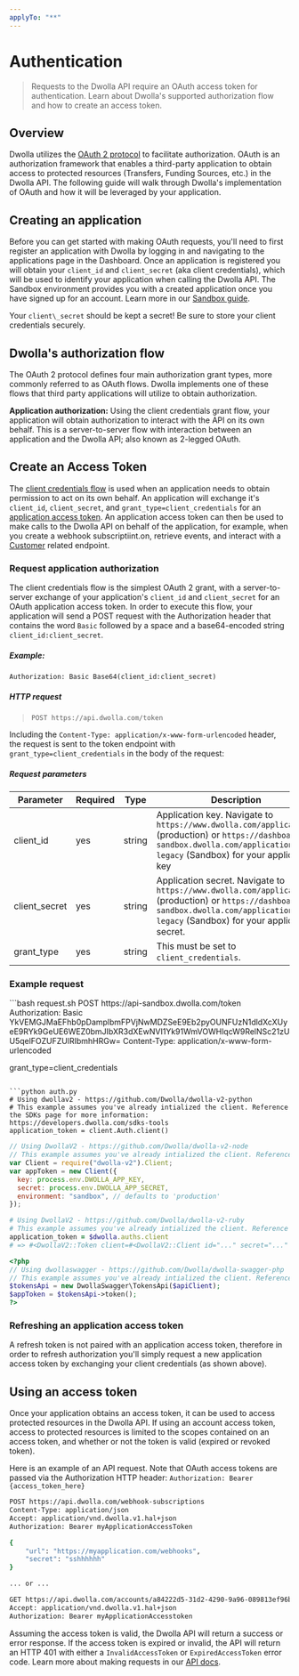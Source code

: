 ```yaml
---
applyTo: "**"
---
```


# Authentication

> Requests to the Dwolla API require an OAuth access token for authentication. Learn about Dwolla's supported authorization flow and how to create an access token.

## Overview

Dwolla utilizes the [OAuth 2 protocol](https://oauth.net/2/) to facilitate authorization. OAuth is an authorization framework that enables a third-party application to obtain access to protected resources (Transfers, Funding Sources, etc.) in the Dwolla API. The following guide will walk through Dwolla's implementation of OAuth and how it will be leveraged by your application.

## Creating an application

Before you can get started with making OAuth requests, you'll need to first register an application with Dwolla by logging in and navigating to the applications page in the Dashboard. Once an application is registered you will obtain your `client_id` and `client_secret` (aka client credentials), which will be used to identify your application when calling the Dwolla API. The <Tooltip tip="The Dwolla Sandbox environment is a complete replica of the production environment, used for testing and development.">Sandbox</Tooltip> environment provides you with a created application once you have signed up for an account. Learn more in our [Sandbox guide](dwolla_testing_sandbox.instructions.md).

<Warning>
  Your <code>client\_secret</code> should be kept a secret! Be sure to store your
  client credentials securely.
</Warning>

## Dwolla's authorization flow

The OAuth 2 protocol defines four main authorization grant types, more commonly referred to as OAuth flows. Dwolla implements one of these flows that third party applications will utilize to obtain authorization.

**Application authorization:** Using the client credentials grant flow, your application will obtain authorization to interact with the API on its own behalf. This is a server-to-server flow with interaction between an application and the Dwolla API; also known as 2-legged OAuth.

## Create an Access Token

The [client credentials flow](https://tools.ietf.org/html/rfc6749#section-4.1) is used when an application needs to obtain permission to act on its own behalf. An application will exchange it's `client_id`, `client_secret`, and `grant_type=client_credentials` for an [application access token](/docs/api-reference/tokens/create-an-application-access-token). An application access token can then be used to make calls to the Dwolla API on behalf of the application, for example, when you create a webhook subscriptiint.on, retrieve events, and interact with a [Customer](/docs/api-reference/customers) related endpoint.

### Request application authorization

The client credentials flow is the simplest OAuth 2 grant, with a server-to-server exchange of your application's `client_id` and `client_secret` for an OAuth application access token. In order to execute this flow, your application will send a POST request with the Authorization header that contains the word `Basic` followed by a space and a base64-encoded string `client_id:client_secret`.

##### Example:

`Authorization: Basic Base64(client_id:client_secret)`

##### HTTP request

> `POST https://api.dwolla.com/token`

Including the `Content-Type: application/x-www-form-urlencoded` header, the request is sent to the token endpoint with `grant_type=client_credentials` in the body of the request:

##### Request parameters

| Parameter     | Required | Type   | Description                                                                                                                                                                             |
| ------------- | -------- | ------ | --------------------------------------------------------------------------------------------------------------------------------------------------------------------------------------- |
| client_id     | yes      | string | Application key. Navigate to `https://www.dwolla.com/applications` (production) or `https://dashboard-sandbox.dwolla.com/applications-legacy` (Sandbox) for your application key        |
| client_secret | yes      | string | Application secret. Navigate to `https://www.dwolla.com/applications` (production) or `https://dashboard-sandbox.dwolla.com/applications-legacy` (Sandbox) for your application secret. |
| grant_type    | yes      | string | This must be set to `client_credentials`.                                                                                                                                               |

### Example request

<CodeGroup>
  ```bash request.sh
  POST https://api-sandbox.dwolla.com/token
  Authorization: Basic YkVEMGJMaEFhb0pDamplbmFPVjNwMDZSeE9Eb2pyOUNFUzN1dldXcXUyeE9RYk9GeUE6WEZ0bmJIbXR3dXEwNVI1Yk91WmVOWHlqcW9RelNSc21zUU5qelFOZUFZUlRIbmhHRGw=
  Content-Type: application/x-www-form-urlencoded

grant_type=client_credentials

````

```python auth.py
# Using dwollav2 - https://github.com/Dwolla/dwolla-v2-python
# This example assumes you've already intialized the client. Reference the SDKs page for more information: https://developers.dwolla.com/sdks-tools
application_token = client.Auth.client()
````

```javascript auth.js
// Using DwollaV2 - https://github.com/Dwolla/dwolla-v2-node
// This example assumes you've already intialized the client. Reference the SDKs page for more information: https://developers.dwolla.com/sdks-tools
var Client = require("dwolla-v2").Client;
var appToken = new Client({
  key: process.env.DWOLLA_APP_KEY,
  secret: process.env.DWOLLA_APP_SECRET,
  environment: "sandbox", // defaults to 'production'
});
```

```ruby auth.rb
# Using DwollaV2 - https://github.com/Dwolla/dwolla-v2-ruby
# This example assumes you've already intialized the client. Reference the SDKs page for more information: https://developers.dwolla.com/sdks-tools
application_token = $dwolla.auths.client
# => #<DwollaV2::Token client=#<DwollaV2::Client id="..." secret="..." environment=:sandbox> access_token="..." expires_in=3600 scope="...">
```

```php auth.php
<?php
// Using dwollaswagger - https://github.com/Dwolla/dwolla-swagger-php
// This example assumes you've already intialized the client. Reference the SDKs page for more information: https://developers.dwolla.com/sdks-tools
$tokensApi = new DwollaSwagger\TokensApi($apiClient);
$appToken = $tokensApi->token();
?>
```

</CodeGroup>

### Refreshing an application access token

A refresh token is not paired with an application access token, therefore in order to refresh authorization you'll simply request a new application access token by exchanging your client credentials (as shown above).

## Using an access token

Once your application obtains an access token, it can be used to access protected resources in the Dwolla API. If using an account access token, access to protected resources is limited to the scopes contained on an access token, and whether or not the token is valid (expired or revoked token).

Here is an example of an API request. Note that OAuth access tokens are passed via the Authorization HTTP header:
`Authorization: Bearer {access_token_here}`

```bash
POST https://api.dwolla.com/webhook-subscriptions
Content-Type: application/json
Accept: application/vnd.dwolla.v1.hal+json
Authorization: Bearer myApplicationAccessToken

{
    "url": "https://myapplication.com/webhooks",
    "secret": "sshhhhhh"
}

... or ...

GET https://api.dwolla.com/accounts/a84222d5-31d2-4290-9a96-089813ef96b3/transfers
Accept: application/vnd.dwolla.v1.hal+json
Authorization: Bearer myApplicationAccesstoken
```

Assuming the access token is valid, the Dwolla API will return a success or error response. If the access token is expired or invalid, the API will return an HTTP 401 with either a `InvalidAccessToken` or `ExpiredAccessToken` error code. Learn more about making requests in our [API docs](/docs/api-reference/api-fundamentals/making-requests-and-authentication).
